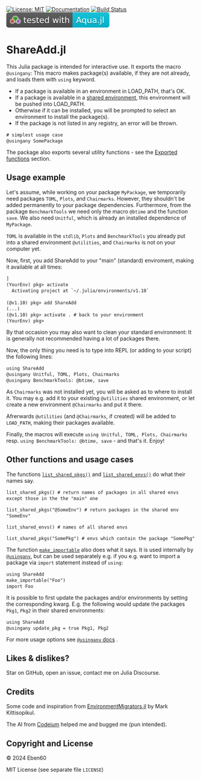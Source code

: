 [![License: MIT](https://img.shields.io/badge/License-MIT-yellow.svg)](https://opensource.org/licenses/MIT)
[![Documentation](https://img.shields.io/badge/docs-stable-blue.svg)](https://eben60.github.io/ShareAdd.jl/) 
[![Build Status](https://github.com/Eben60/ShareAdd.jl/workflows/CI/badge.svg)](https://github.com/Eben60/ShareAdd.jl/actions?query=workflow%3ACI) 
[![Aqua QA](https://raw.githubusercontent.com/JuliaTesting/Aqua.jl/master/badge.svg)](https://github.com/JuliaTesting/Aqua.jl)


# ShareAdd.jl

This Julia package is intended for interactive use. It exports the macro `@usingany`: This macro makes package(s) available, if they are not already, and loads them with `using` keyword.

- If a package is available in an environment in LOAD_PATH, that's OK.
- If a package is available in a [shared environment](https://pkgdocs.julialang.org/v1/environments/#Shared-environments), this environment will be pushed into LOAD_PATH.
- Otherwise if it can be installed, you will be prompted to select an environment to install the package(s).
- If the package is not listed in any registry, an error will be thrown. 

```
# simplest usage case
@usingany SomePackage
```

The package also exports several utility functions - see the [Exported functions](@ref) section.

## Usage example

Let's assume, while working on your package `MyPackage`, we temporarily need packages `TOML`, `Plots`, and `Chairmarks`. However, they shouldn't be added permanently to your package dependencies. Furthermore, from the package `BenchmarkTools` we need only the macro `@btime` and the function `save`. We also need `Unitful`, which is already an installed dependence of `MyPackage`.

`TOML` is available in the `stdlib`, `Plots` and `BenchmarkTools` you already put into a shared environment `@utilities`, and `Chairmarks` is not on your computer yet. 

Now, first, you add ShareAdd to your "main" (standard) enviroment, making it available at all times:

```
]
(YourEnv) pkg> activate 
  Activating project at `~/.julia/environments/v1.10`

(@v1.10) pkg> add ShareAdd
(...)
(@v1.10) pkg> activate . # back to your environment
(YourEnv) pkg> 
```

By that occasion you may also want to clean your standard environment: It is generally not recommended having a lot of packages there.

Now, the only thing you need is to type into REPL (or adding to your script) the following lines:

```
using ShareAdd
@usingany Unitful, TOML, Plots, Chairmarks
@usingany BenchmarkTools: @btime, save
```

As `Chairmarks` was not installed yet, you will be asked as to where to install it. You may e.g. add it to your existing `@utilities` shared environment, or let create a new environment `@Chairmarks` and put it there. 

Afrerwards `@utilities` (and `@Chairmarks`, if created) will be added to `LOAD_PATH`, making their packages available.

Finally, the macros will execute `using Unitful, TOML, Plots, Chairmarks` resp. `using BenchmarkTools: @btime, save` - and that's it. Enjoy!

## Other functions and usage cases

The functions [`list_shared_pkgs()`](@ref) and [`list_shared_envs()`](@ref) do what their names say.

```
list_shared_pkgs() # return names of packages in all shared envs except those in the the "main" one
```
```
list_shared_pkgs("@SomeEnv") # return packages in the shared env "SomeEnv"
```
```
list_shared_envs() # names of all shared envs
```
```
list_shared_pkgs("SomePkg") # envs which contain the package "SomePkg"
```

The function [`make_importable`](@ref) also does what it says. It is used internally by [`@usingany`](@ref), but can be used separately e.g. 
if you e.g. want to import a package via `import` statement instead of `using`:

```
using ShareAdd
make_importable("Foo")
import Foo
```

It is possible to first update the packages and/or environments by setting the corresponding kwarg. E.g. the following would update the 
packages `Pkg1`, `Pkg2` in their shared environments:

```
using ShareAdd
@usingany update_pkg = true Pkg1, Pkg2
```

For more usage options see [`@usingany` docs](@ref) .

## Likes & dislikes?

Star on GitHub, open an issue, contact me on Julia Discourse.

## Credits

Some code and inspiration from [EnvironmentMigrators.jl](https://github.com/mkitti/EnvironmentMigrators.jl) by Mark Kittisopikul. 

The AI from [Codeium](https://codeium.com/) helped me and bugged me (pun intended).

## Copyright and License

© 2024 Eben60

MIT License (see separate file `LICENSE`)

